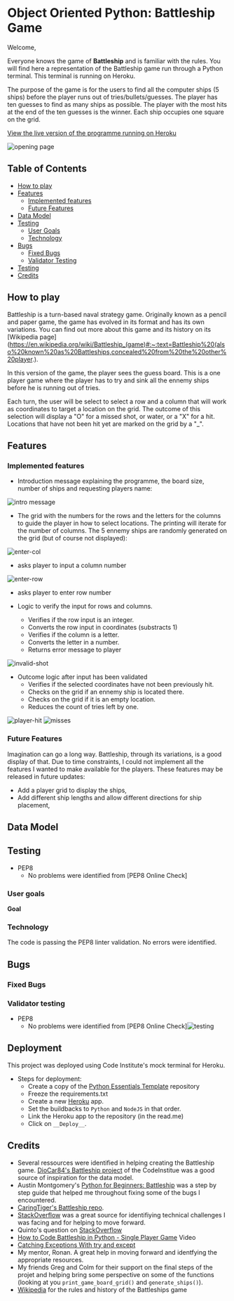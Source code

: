 
# Object Oriented Python: Battleship Game

Welcome,

Everyone knows the game of **Battleship** and is familiar with the rules. You will find here a representation of the Battleship game run through a Python terminal. This terminal is running on Heroku.

The purpose of the game is for the users to find all the computer ships (5 ships) before the player runs out of tries/bullets/guesses. The player has ten guesses to find as many ships as possible. The player with the most hits at the end of the ten guesses is the winner. Each ship occupies one square on the grid.

[View the live version of the programme running on Heroku]()

![opening page](Assets/images/enter-name.png)

## Table of Contents

- [How to play](#how-to-play)
- [Features](#features)
    - [Implemented features](#implemented-features)
    - [Future Features](#future-features)
- [Data Model](#data-model)
- [Testing](#testing)
    - [User Goals](#user-goals)
    - [Technology](#technology)
- [Bugs](#bugs)
    - [Fixed Bugs](#fixed-bugs)
    - [Validator Testing](#validator-testing)
- [Testing](#testing)
- [Credits](#credits)

## How to play
Battleship is a turn-based naval strategy game. Originally known as a pencil and paper game, the game has evolved in its format and has its own variations. You can find out more about this game and its history on its [Wikipedia page](https://en.wikipedia.org/wiki/Battleship_(game)#:~:text=Battleship%20(also%20known%20as%20Battleships,concealed%20from%20the%20other%20player.).

In this version of the game, the player sees the guess board. This is a one player game where the player has to try and sink all the ennemy ships before he is running out of tries. 

Each turn, the user will be select to select a row and a column that will work as coordinates to target a location on the grid. The outcome of this selection will display a "O" for a missed shot, or water, or a "X" for a hit. Locations that have not been hit yet are marked on the grid by a "_".

## Features

### Implemented features

- Introduction message explaining the programme, the board size, number of ships and requesting players name:

![intro message](Assets/images/generating-boards.png)

- The grid with the numbers for the rows and the letters for the columns to guide the player in how to select locations. The printing will iterate for the number of columns. The 5 ennemy ships are randomly generated on the grid (but of course not displayed):


![enter-col](Assets/images/enter-col.png)

- asks player to input a column number


![enter-row](Assets/images/enter-row.png)

- asks player to enter row number

- Logic to verify the input for rows and columns.
    - Verifies if the row input is an integer.
    - Converts the row input in coordinates (substracts 1)
    - Verifies if the column is a letter.
    - Converts the letter in a number.
    - Returns error message to player

![invalid-shot](Assets/images/invalid-shot.png)


- Outcome logic after input has been validated
    - Verifies if the selected coordinates have not been previously hit.
    - Checks on the grid if an ennemy ship is located there.
    - Checks on the grid if it is an empty location. 
    - Reduces the count of tries left by one.

![player-hit](Assets/images/player-hit.png)
![misses](Assets/images/misses.png)

### Future Features

Imagination can go a long way. Battleship, through its variations, is a good display of that. Due to time constraints, I could not implement all the features I wanted to make available for the players. These features may be released in future updates:

-  Add a player grid to display the ships,
-  Add different ship lengths and allow different directions for ship placement,

## Data Model
 

## Testing

- PEP8
    - No problems were identified from [PEP8 Online Check]

### User goals


**Goal**                               
               

### Technology

The code is passing the PEP8 linter validation. No errors were identified. 

## Bugs

### Fixed Bugs


### Validator testing

- PEP8
    - No problems were identified from [PEP8 Online Check]![testing](Assets/images/Testing.png)

## Deployment

This project was deployed using Code Institute's mock terminal for Heroku.

  - Steps for deployment:
    - Create a copy of the [Python Essentials Template](https://github.com/Code-Institute-Org/python-essentials-template) repository
    - Freeze the requirements.txt
    - Create a new [Heroku](https://dashboard.heroku.com/apps) app.
    - Set the buildbacks to `Python` and `NodeJS` in that order.
    - Link the Heroku app to the repository (in the read.me)
    - Click on `__Deploy__`.

## Credits

- Several ressources were identified in helping creating the Battleship game. [DioCar84's Battleship project](https://en.wikipedia.org/wiki/Battleship_(game)) of the CodeInstitue was a good source of inspiration for the data model. 
- Austin Montgomery's [Python for Beginners: Battleship](https://bigmonty12.github.io/battleship) was a step by step guide that helped me throughout fixing some of the bugs I encountered.
- [CaringTiger's Battleship repo](https://github.com/caringtiger/battleships/blob/master/main.py#L7).
- [StackOverflow](https://stackoverflow.com/) was a great source for identifiying technical challenges I was facing and for helping to move forward.
- Quinto's question on [StackOverflow](https://stackoverflow.com/questions/36609140/how-to-make-this-battleship-game-more-user-friendly-in-terms-of-values)
- [How to Code Battleship in Python - Single Player Game](https://www.youtube.com/watch?v=alJH_c9t4zw) Video
- [Catching Exceptions With try and except](https://realpython.com/lessons/catching-exceptions-try-except/)
- My mentor, Ronan. A great help in moving forward and identfying the appropriate resources.
- My friends Greg and Colm for their support on the final steps of the projet and helping bring some perspective on some of the functions (looking at you `print_game_board_grid()` and `generate_ships()`).
- [Wikipedia](https://en.wikipedia.org/wiki/Battleship_(game)) for the rules and history of the Battleships game